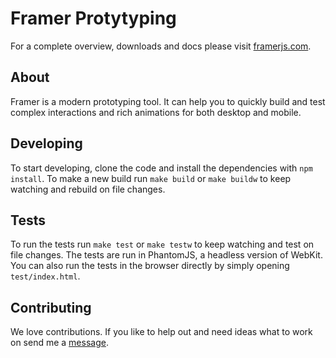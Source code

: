 # Framer Protytyping

For a complete overview, downloads and docs please visit [framerjs.com](http://www.framerjs.com).

## About

Framer is a modern prototyping tool. It can help you to quickly build and test complex interactions and rich animations for both desktop and mobile.

## Developing

To start developing, clone the code and install the dependencies with `npm install`. To make a new build run `make build` or `make buildw` to keep watching and rebuild on file changes.

## Tests

To run the tests run `make test` or `make testw` to keep watching and test on file changes. The tests are run in PhantomJS, a headless version of WebKit. You can also run the tests in the browser directly by simply opening `test/index.html`.

## Contributing

We love contributions. If you like to help out and need ideas what to work on send me a [message](mailto:koen+framer@madebysofa.com).